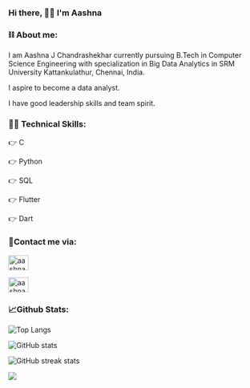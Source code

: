  ### Hi there, 🙋‍♀️ I'm Aashna 
 
### **⛓️ About me:**
I am Aashna J Chandrashekhar currently pursuing B.Tech in Computer Science Engineering with specialization in Big Data Analytics in SRM University Kattankulathur, Chennai, India.

I aspire to become a data analyst.

I have good leadership skills and team spirit.


### **👩‍💻 Technical Skills:**

👉 C

👉 Python

👉 SQL

👉 Flutter 

👉 Dart



### **🤝Contact me via:**

<p align="left">
<a href="https://instagram.com/aashnaaax" target="blank"><img align="center" src="https://raw.githubusercontent.com/rahuldkjain/github-profile-readme-generator/master/src/images/icons/Social/instagram.svg" alt="aashnaaax" height="30" width="40" /></a>
</p>
<p align="left">
<a href="https://linkedin.com/in/aashna-j-chandrashekhar-83417522a" target="blank"><img align="center" src="https://raw.githubusercontent.com/rahuldkjain/github-profile-readme-generator/master/src/images/icons/Social/linked-in-alt.svg" alt="aashna-j-chandrashekhar-83417522a" height="30" width="40" /></a>
</p>


### **📈Github Stats:**

![Top Langs](https://github-readme-stats.vercel.app/api/top-langs/?username=aashnajc1&layout=compact&theme=tokyonight)

![GitHub stats](https://github-readme-stats.vercel.app/api?username=aashnajc1&show_icons=true&theme=tokyonight)  

![GitHub streak stats](https://github-readme-streak-stats.herokuapp.com/?user=aashnajc1&theme=tokyonight)

![](https://komarev.com/ghpvc/?username=aashnajc&color=blueviolet)

  

